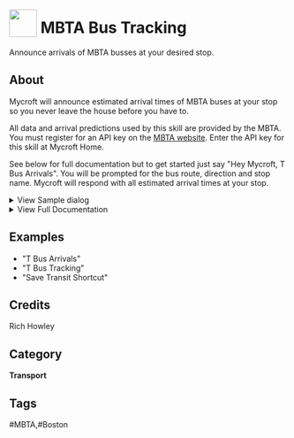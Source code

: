 # <img src='https://raw.githack.com/FortAwesome/Font-Awesome/master/svgs/solid/bus.svg' card_color='#40DBB0' width='50' height='50' style='vertical-align:bottom'/> MBTA Bus Tracking
Announce arrivals of MBTA busses at your desired stop.

## About
Mycroft will announce estimated arrival times of MBTA buses  at your stop so you never leave the house before you have to.

All data and arrival predictions used by this skill are provided by the MBTA.  You must register for an API key on the [MBTA website](https://api-v3.mbta.com/register).  Enter the API key for this skill at Mycroft Home.

See below for full documentation but to get started just say "Hey Mycroft, T Bus Arrivals".  You will be prompted for the bus route, direction and stop name.  Mycroft will respond with all estimated arrival times at your stop.

<details><summary>View Sample dialog</summary>
<dl>
<dt>Hey Mycroft T Bus Arrivals</dt>
<dd>Which route are you ridingj?</dd>
<dt>One</dt>
<dd>Are you going outbound toward Harvard or Inbound toward Dudley?</dd>
<dt>Inbound</dt>
<dd>Which stop?</dd>
<dt>Mount Auburn Street at Putnam Ave</dt>
<dd>Route One service to Dudley arrivals for Mount Auburn Street at Putnam Avenue:<dd>
<dd>Arriving in 11 minutes<dd>
<dd>Arriving in 21 minutes<dd>
<dd>Arriving in 34 minutes<dd>
</dl>
</details>

<details><summary>View Full Documentation</summary>

#### T bus or Transit

Wherever this documentation calls for saying "T bus" to Mycroft it can be replaced with "transit", and vice versa.  If Mycroft is having difficulty understanding  one, try the other.

#### Arrival Times

To provide bus arrival times the skill requires three pieces of information:  bus route, traveling direction and bus stop.  If you do not provide all information needed the skill will prompt you for the rest.  For example, saying

> T bus arrivals route 57 going inbound stop Brighton Ave and Linden Street

will retrieve all arrival times predicted for the stop.  The arrival times could also be retrieved by any of the following:

> T bus arrivals route 57 going inbound

> T bus arrivals route 57

> T bus arrivals

Mycroft will prompt for any missing information.

#### Bus Tracking

Bus tracking is similar to Arrival Times but Mycroft will continue to track busses, periodically updating their predicted arrival times, until they have passed the stop.  By default Mycroft will track the next three busses and will announce updated arrival predictions every 30 seconds.  These values can be changed in the skill settings on Home.  The minimum frequency of updates  is 30 seconds.

As with Arrivals, say

> T bus tracking

to begin.  Predicted arrival times of the next three tracked busses will be announced right away and updated every 30 seconds.  Be aware that there may be any number of busses heading to your stop but only the arrival predictions for the tracked busses will be announced.

When a bus passes your stop it will drop off the tracking list and there will be one fewer arrival time announced on subsequent updates.  When all busses have passed your stop Mycroft will automatically stop tracking.  If you would like tracking to end at any time say

> T bus shutdown

#### Shortcuts

If you ride the same route from the same stop often you will want to use shortcuts.  After Mycroft announces arrivals or starts tracking busses you may save the route, direction and stop combination as a shortcut using any name you wish.

Suppose you take the bus to work and went through the process of asking for arrivals, telling Mycroft the bus route, direction and stop.  Now say

> transit save shortcut

and Mycroft will prompt you for a name.  If you say

> rat race

you may get Arrivals or begin Bus Tracking using the shortcut

>T bus tracking rat race

Two additional phrases

> list T bus shortcuts

> T bus remove shortcut rat race

allow you to list and delete saved shortcuts.

</details>


## Examples
* "T Bus Arrivals"
* "T Bus Tracking"
* "Save Transit Shortcut"

## Credits
Rich Howley

## Category
**Transport**

## Tags
#MBTA,#Boston
